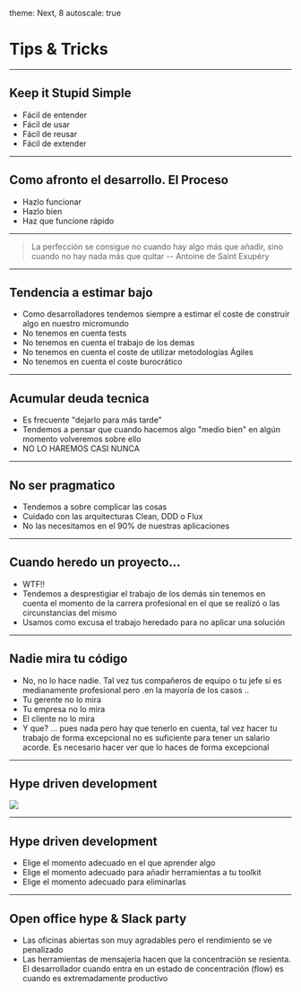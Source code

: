 theme: Next, 8
autoscale: true

# Tips & Tricks

---

## Keep it Stupid Simple

- Fácil de entender
- Fácil de usar
- Fácil de reusar
- Fácil de extender

---

## Como afronto el desarrollo. El Proceso

- Hazlo funcionar
- Hazlo bien
- Haz que funcione rápido

---

> La perfección se consigue no cuando hay algo más que añadir, sino cuando no hay nada más que quitar
-- Antoine de Saint Exupéry

---

## Tendencia a estimar bajo

- Como desarrolladores tendemos siempre a estimar el coste de construir algo en nuestro micromundo
- No tenemos en cuenta tests
- No tenemos en cuenta el trabajo de los demas
- No tenemos en cuenta el coste de utilizar metodologías Ágiles
- No tenemos en cuenta el coste burocrático

---

## Acumular deuda tecnica

- Es frecuente "dejarlo para más tarde"
- Tendemos a pensar que cuando hacemos algo "medio bien" en algún momento volveremos sobre ello
- NO LO HAREMOS CASI NUNCA

---

## No ser pragmatico

- Tendemos a sobre complicar las cosas
- Cuidado con las arquitecturas Clean, DDD o Flux
- No las necesitamos en el 90% de nuestras aplicaciones

---

## Cuando heredo un proyecto... 

- WTF!! 
- Tendemos a desprestigiar el trabajo de los demás sin tenemos en cuenta el momento de la carrera profesional en el que se realizó o las circunstancias del mismo
- Usamos como excusa el trabajo heredado para no aplicar una solución

---

## Nadie mira tu código

- No, no lo hace nadie. Tal vez tus compañeros de equipo o tu jefe si es medianamente profesional pero .en la mayoría de los casos ..
- Tu gerente no lo mira
- Tu empresa no lo mira
- El cliente no lo mira
- Y que? ... pues nada pero hay que tenerlo en cuenta, tal vez hacer tu trabajo de forma excepcional no es suficiente para tener un salario acorde. Es necesario hacer ver que lo haces de forma excepcional

---

## Hype driven development

![](https://www.youtube.com/watch?v=_kVxXV0TQ7M)

---

## Hype driven development

- Elige el momento adecuado en el que aprender algo
- Elige el momento adecuado para añadir herramientas a tu toolkit
- Elige el momento adecuado para eliminarlas

---

## Open office hype & Slack party

- Las oficinas abiertas son muy agradables pero el rendimiento se ve penalizado
- Las herramientas de mensajeria hacen que la concentración se resienta. El desarrollador cuando entra en un estado de concentración (flow) es cuando es extremadamente productivo


